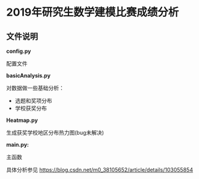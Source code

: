 # 2019年研究生数学建模比赛成绩分析

## 文件说明

**config.py**

配置文件

**basicAnalysis.py**

对数据做一些基础分析：

- 选题和奖项分布
- 学校获奖分布

**Heatmap.py**

生成获奖学校地区分布热力图(bug未解决)

**main.py:**

主函数

具体分析参见 https://blog.csdn.net/m0_38105652/article/details/103055854
